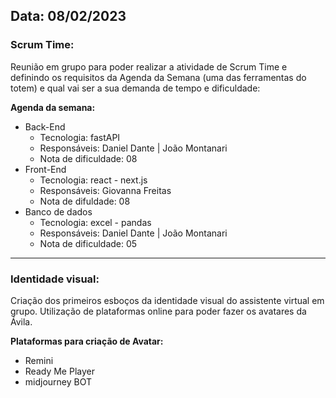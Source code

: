 ## Data: 08/02/2023

### Scrum Time:

Reunião em grupo para poder realizar a atividade de Scrum Time e definindo os requisitos da Agenda da Semana (uma das ferramentas do totem) e qual vai ser a sua demanda de tempo e dificuldade:

**Agenda da semana:**
- Back-End
    - Tecnologia: fastAPI
    - Responsáveis: Daniel Dante | João Montanari
    - Nota de dificuldade: 08
- Front-End
    - Tecnologia: react - next.js
    - Responsáveis: Giovanna Freitas
    - Nota de difuldade: 08
- Banco de dados
    - Tecnologia: excel - pandas
    - Responsáveis: Daniel Dante | João Montanari
    - Nota de dificuldade: 05

***

### Identidade visual:
Criação dos primeiros esboços da identidade visual do assistente virtual em grupo. Utilização de plataformas online para poder fazer os avatares da Ávila.

**Plataformas para criação de Avatar:**
- Remini
- Ready Me Player
- midjourney BOT
